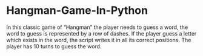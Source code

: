 # Hangman-Game-In-Python
In this classic game of “Hangman” the player needs to guess a word, the word to guess is represented by a row of dashes. If the player guess a letter which exists in the word, the script writes it in all its correct positions. The player has 10 turns to guess the word.

